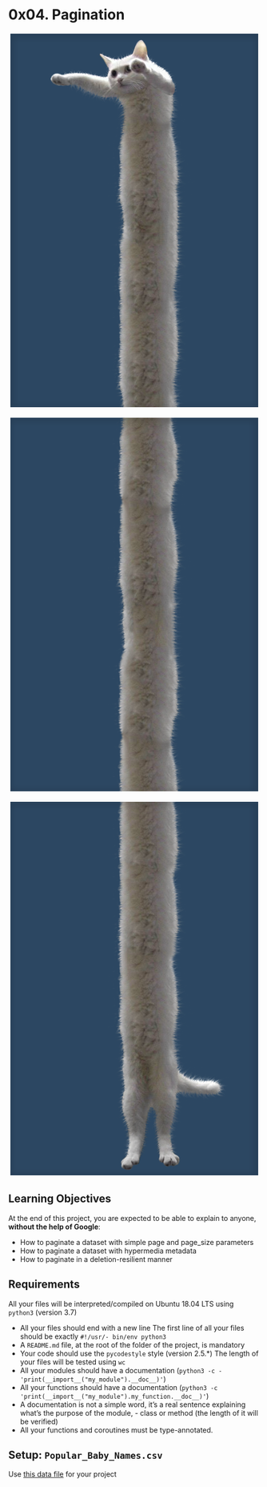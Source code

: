 # 0x04. Pagination

<p align="center">
<img src="./meme-0.png" alt="meme-0">
</p>
<p align="center">
<img src="./meme-1.png" alt="meme-1">
</p>
<p align="center">
<img src="./meme-2.png" alt="meme-2">
</p>

## Learning Objectives
At the end of this project, you are expected to be able to explain to anyone, **without the help of Google**:

- How to paginate a dataset with simple page and page_size parameters
- How to paginate a dataset with hypermedia metadata
- How to paginate in a deletion-resilient manner

## Requirements
All your files will be interpreted/compiled on Ubuntu 18.04 LTS using `python3` (version 3.7)
- All your files should end with a new line
The first line of all your files should be exactly `#!/usr/- bin/env python3`
- A `README.md` file, at the root of the folder of the project, is mandatory
- Your code should use the `pycodestyle` style (version 2.5.*)
The length of your files will be tested using `wc`
- All your modules should have a documentation (`python3 -c - 'print(__import__("my_module").__doc__)'`)
- All your functions should have a documentation (`python3 -c 'print(__import__("my_module").my_function.__doc__)'`)
- A documentation is not a simple word, it’s a real sentence explaining what’s the purpose of the module, - class or method (the length of it will be verified)
- All your functions and coroutines must be type-annotated.

## Setup: `Popular_Baby_Names.csv`
Use [this data file](https://intranet.hbtn.io/rltoken/suupXRVeOvv2wVNOIyThOQ) for your project
